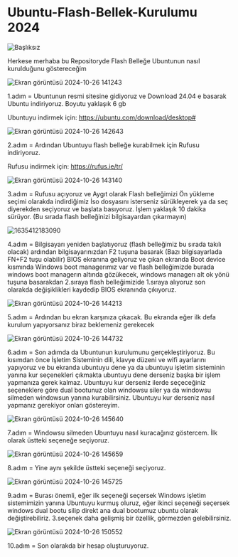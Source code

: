 # Ubuntu-Flash-Bellek-Kurulumu 2024
![Başlıksız](https://github.com/user-attachments/assets/40661230-0aa5-4be5-9c1a-27116bd08898)

Herkese merhaba bu Repositoryde Flash Belleğe Ubuntunun nasıl kurulduğunu göstereceğim


 ![Ekran görüntüsü 2024-10-26 141243](https://github.com/user-attachments/assets/892bfad4-faa3-4a0f-9a90-5681e70bd502)

1.adım = Ubuntunun resmi sitesine gidiyoruz ve Download 24.04 e basarak Ubuntu indiriyoruz. Boyutu yaklaşık 6 gb

Ubuntuyu indirmek için: https://ubuntu.com/download/desktop#

![Ekran görüntüsü 2024-10-26 142643](https://github.com/user-attachments/assets/ba933d95-629d-44f5-a7ec-cd4247c66fe3)

2.adım = Ardından Ubuntuyu flash belleğe kurabilmek için Rufusu indiriyoruz.

Rufusu indirmek için: https://rufus.ie/tr/ 

![Ekran görüntüsü 2024-10-26 143140](https://github.com/user-attachments/assets/2f5c7fde-a00e-4e54-ab47-c125a5ac98b7)

3.adım = Rufusu açıyoruz ve Aygıt olarak Flash belleğimizi Ön yükleme seçimi olarakda indirdiğimiz İso dosyasını isterseniz sürükleyerek ya da seç diyerekden seçiyoruz ve başlata basıyoruz. İşlem yaklaşık 10 dakika sürüyor. (Bu sırada flash belleğinizi bilgisayardan çıkarmayın)

![1635412183090](https://github.com/user-attachments/assets/56d1722f-8f23-412f-bfcc-a97f4e1892cb)

4.adım = Bilgisayarı yeniden başlatıyoruz (flash belleğimiz bu sırada takılı olacak) ardından bilgisayarınızdan F2 tuşuna basarak (Bazı bilgisayarlada FN+F2 tuşu olabilir) BIOS ekranına geliyoruz ve çıkan ekranda Boot device kısmında Windows boot managerımız var ve flash belleğimizde burada windows boot managerın altında gözükecek, windows managerı alt ok yönü tuşuna basarakdan 2.sıraya flash belleğimizide 1.sıraya alıyoruz son olarakda değişiklikleri kaydedip BIOS ekranında çıkıyoruz. 

![Ekran görüntüsü 2024-10-26 144213](https://github.com/user-attachments/assets/e0951584-a2dd-4259-82d0-ee0f226fefb0)

5.adım = Ardından bu ekran karşınıza çıkacak. Bu ekranda eğer ilk defa kurulum yapıyorsanız biraz beklemeniz gerekecek

![Ekran görüntüsü 2024-10-26 144732](https://github.com/user-attachments/assets/b1a86f1f-5392-4b21-88af-518c7963561f)

6.adım = Son adımda da Ubuntunun kurulumunu gerçekleştiriyoruz. Bu kısımdan önce İşletim Sisteminin dili, klavye düzeni ve wifi ayarlarını yapıyoruz ve bu ekranda ubuntuyu dene ya da ubuntuyu işletim sisteminin yanına kur seçenekleri çıkmakta ubuntuyu dene derseniz başka bir işlem yapmanıza gerek kalmaz. Ubuntuyu kur derseniz ilerde seçeceğiniz seçeneklere göre dual bootunuz olan windowsu siler ya da windowsu silmeden windowsun yanına kurabilirsiniz. Ubuntuyu kur derseniz nasıl yapmanız gerekiyor onları göstereyim.

 ![Ekran görüntüsü 2024-10-26 145640](https://github.com/user-attachments/assets/16f7143e-c1a1-458e-add6-4ca3a482b5d4)

 7.adım = Windowsu silmeden Ubuntuyu nasıl kuracağınız göstercem. İlk olarak üstteki seçeneğe seçiyoruz.

![Ekran görüntüsü 2024-10-26 145659](https://github.com/user-attachments/assets/4867eb65-d4d8-4190-92da-af0d2090b130)

8.adım = Yine aynı şekilde üstteki seçeneği seçiyoruz.

![Ekran görüntüsü 2024-10-26 145725](https://github.com/user-attachments/assets/b0f5dba7-41a0-4566-a8a8-1a03263956a8)

9.adım = Burası önemli, eğer ilk seçeneği seçersek Windows işletim sistemimizin yanına Ubuntuyu kurmuş oluruz, eğer ikinci seçeneği seçersek windows dual bootu silip direkt ana dual bootumuz ubuntu olarak değiştirebiliriz. 3.seçenek daha gelişmiş bir özellik, görmezden gelebilirsiniz.


![Ekran görüntüsü 2024-10-26 150552](https://github.com/user-attachments/assets/cfb61d87-829b-43ef-9f39-a316bfe3c295)

10.adım = Son olarakda bir hesap oluşturuyoruz.



 





